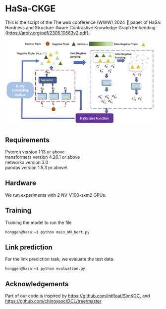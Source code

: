 # HaSa-CKGE
This is the script of the The web conference (WWW) 2024 🥣 paper of HaSa: Hardness and Structure-Aware Contrastive Knowledge
Graph Embedding {https://arxiv.org/pdf/2305.10563v2.pdf}. 

![Diagram of paper](hasa_diagram.png)
## Requirements
Pytorch version 1.13 or above \
transformers version 4.26.1 or above\
networkx version 3.0\
pandas version 1.5.3 pr above\
## Hardware
We run experiments with 2 NV-V100-sxm2 GPUs.
## Training
Training the model to run the file

```console
honggen@hasa:~$ python main_WM_bert.py
```
## Link prediction

For the link prediction task, we evaluate the test data.

```console
honggen@hasa:~$ python evaluation.py
```

## Acknowledgements

Part of our code is inspired by 
https://github.com/intfloat/SimKGC, and https://github.com/chingyaoc/DCL/tree/master


